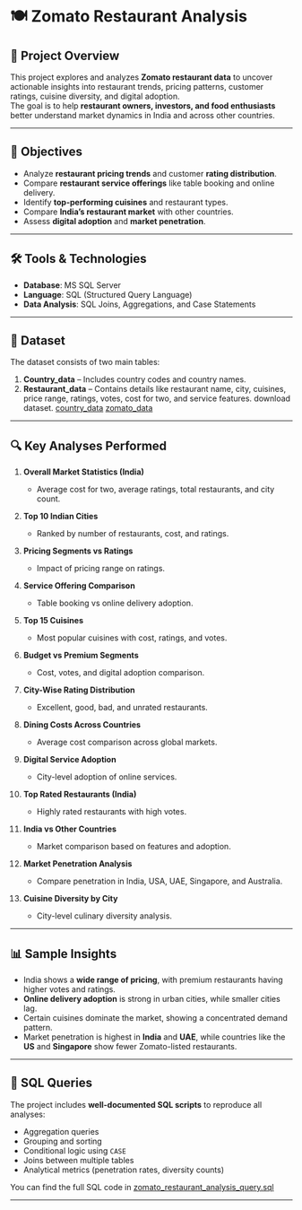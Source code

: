 # 🍽️ Zomato Restaurant Analysis

## 📌 Project Overview
This project explores and analyzes **Zomato restaurant data** to uncover actionable insights into restaurant trends, pricing patterns, customer ratings, cuisine diversity, and digital adoption.  
The goal is to help **restaurant owners, investors, and food enthusiasts** better understand market dynamics in India and across other countries.

---

## 🎯 Objectives
- Analyze **restaurant pricing trends** and customer **rating distribution**.  
- Compare **restaurant service offerings** like table booking and online delivery.  
- Identify **top-performing cuisines** and restaurant types.  
- Compare **India’s restaurant market** with other countries.  
- Assess **digital adoption** and **market penetration**.  

---

## 🛠️ Tools & Technologies
- **Database**: MS SQL Server  
- **Language**: SQL (Structured Query Language)   
- **Data Analysis**: SQL Joins, Aggregations, and Case Statements

---

## 📂 Dataset
The dataset consists of two main tables:
1. **Country_data** – Includes country codes and country names.  
2. **Restaurant_data** – Contains details like restaurant name, city, cuisines, price range, ratings, votes, cost for two, and service features.
download dataset. [country_data](dataset/Country-Code.csv)
[zomato_data](dataset/Zomato_Dataset.csv)
---

## 🔍 Key Analyses Performed
1. **Overall Market Statistics (India)**  
   - Average cost for two, average ratings, total restaurants, and city count.  

2. **Top 10 Indian Cities**  
   - Ranked by number of restaurants, cost, and ratings.  

3. **Pricing Segments vs Ratings**  
   - Impact of pricing range on ratings.  

4. **Service Offering Comparison**  
   - Table booking vs online delivery adoption.  

5. **Top 15 Cuisines**  
   - Most popular cuisines with cost, ratings, and votes.  

6. **Budget vs Premium Segments**  
   - Cost, votes, and digital adoption comparison.  

7. **City-Wise Rating Distribution**  
   - Excellent, good, bad, and unrated restaurants.  

8. **Dining Costs Across Countries**  
   - Average cost comparison across global markets.  

9. **Digital Service Adoption**  
   - City-level adoption of online services.  

10. **Top Rated Restaurants (India)**  
    - Highly rated restaurants with high votes.  

11. **India vs Other Countries**  
    - Market comparison based on features and adoption.  

12. **Market Penetration Analysis**  
    - Compare penetration in India, USA, UAE, Singapore, and Australia.  

13. **Cuisine Diversity by City**  
    - City-level culinary diversity analysis.  

---

## 📊 Sample Insights
- India shows a **wide range of pricing**, with premium restaurants having higher votes and ratings.  
- **Online delivery adoption** is strong in urban cities, while smaller cities lag.  
- Certain cuisines dominate the market, showing a concentrated demand pattern.  
- Market penetration is highest in **India** and **UAE**, while countries like the **US** and **Singapore** show fewer Zomato-listed restaurants.  

---

## 📜 SQL Queries
The project includes **well-documented SQL scripts** to reproduce all analyses:
- Aggregation queries
- Grouping and sorting
- Conditional logic using `CASE`
- Joins between multiple tables
- Analytical metrics (penetration rates, diversity counts)

You can find the full SQL code in [zomato_restaurant_analysis_query.sql](./zomato_restaurant_analysis_queries.sql)

---



